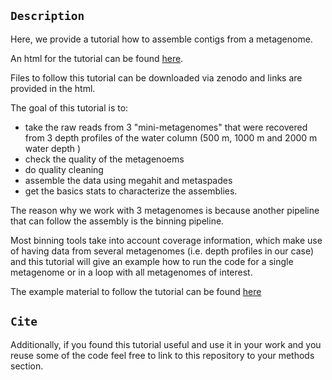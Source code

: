 ## `Description`

Here, we provide a tutorial how to assemble contigs from a metagenome.

An html for the tutorial can be found [here](https://ndombrowski.github.io/Assembly_tutorial/).

Files to follow this tutorial can be downloaded via zenodo and links are provided in the html.

The goal of this tutorial is to: 

- take the raw reads from 3 "mini-metagenomes" that were recovered from 3 depth profiles of the water column (500 m, 1000 m and 2000 m water depth )
- check the quality of the metagenoems
- do quality cleaning
- assemble the data using megahit and metaspades
- get the basics stats to characterize the assemblies.

The reason why we work with 3 metagenomes is because another pipeline that can follow the assembly is the binning pipeline. 

Most binning tools take into account coverage information, which make use of having data from several metagenomes (i.e. depth profiles in our case) 
and this tutorial will give an example how to run the code for a single metagenome or in a loop with all metagenomes of interest.

The example material to follow the tutorial can be found [here](https://zenodo.org/record/7752831#.ZBhiotDMJD8)


## `Cite`

Additionally, if you found this tutorial useful and use it in your work and you reuse some of the code feel free to link to this repository to your methods section.
